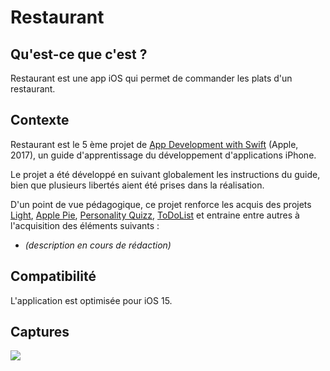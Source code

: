 # Restaurant

## Qu'est-ce que c'est ?

Restaurant est une app iOS qui permet de commander les plats d'un restaurant. 

## Contexte 

Restaurant est le 5 ème projet de [App Development with Swift](https://books.apple.com/us/book/app-development-with-swift/id1465002990) (Apple, 2017), un guide d'apprentissage du développement d'applications iPhone.

Le projet a été développé en suivant globalement les instructions du guide, bien que plusieurs libertés aient été prises dans la réalisation. 

D'un point de vue pédagogique, ce projet renforce les acquis des projets [Light](https://github.com/Ludophilia/Light), [Apple Pie](https://github.com/Ludophilia/Apple-Pie), [Personality Quizz](https://github.com/Ludophilia/PersonalityQuizz), [ToDoList](https://github.com/Ludophilia/ToDoList) et entraine entre autres à l'acquisition des éléments suivants :

- *(description en cours de rédaction)*

## Compatibilité 

L'application est optimisée pour iOS 15.

## Captures

<img src="walkthough_iphone13.gif">
